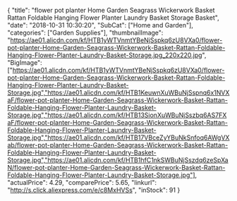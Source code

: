 {
	"title": "flower pot planter Home Garden Seagrass Wickerwork Basket Rattan Foldable Hanging Flower Planter  Laundry Basket Storage Basket",
	"date": "2018-10-31 10:30:20",
	"SubCat": ["Home and Garden"],
	"categories": ["Garden Supplies"],
	"thumbnailImage": "https://ae01.alicdn.com/kf/HTB1yWTVnmtYBeNjSspkq6zU8VXa0/flower-pot-planter-Home-Garden-Seagrass-Wickerwork-Basket-Rattan-Foldable-Hanging-Flower-Planter-Laundry-Basket-Storage.jpg_220x220.jpg",
	"BigImage": ["https://ae01.alicdn.com/kf/HTB1yWTVnmtYBeNjSspkq6zU8VXa0/flower-pot-planter-Home-Garden-Seagrass-Wickerwork-Basket-Rattan-Foldable-Hanging-Flower-Planter-Laundry-Basket-Storage.jpg","https://ae01.alicdn.com/kf/HTB1KeuwnXuWBuNjSspnq6x1NVXaF/flower-pot-planter-Home-Garden-Seagrass-Wickerwork-Basket-Rattan-Foldable-Hanging-Flower-Planter-Laundry-Basket-Storage.jpg","https://ae01.alicdn.com/kf/HTB13SionXuWBuNjSszbq6AS7FXaF/flower-pot-planter-Home-Garden-Seagrass-Wickerwork-Basket-Rattan-Foldable-Hanging-Flower-Planter-Laundry-Basket-Storage.jpg","https://ae01.alicdn.com/kf/HTB17VBceZyYBuNkSnfoq6AWgVXab/flower-pot-planter-Home-Garden-Seagrass-Wickerwork-Basket-Rattan-Foldable-Hanging-Flower-Planter-Laundry-Basket-Storage.jpg","https://ae01.alicdn.com/kf/HTB1hfC1nkSWBuNjSszdq6zeSpXaN/flower-pot-planter-Home-Garden-Seagrass-Wickerwork-Basket-Rattan-Foldable-Hanging-Flower-Planter-Laundry-Basket-Storage.jpg"],
	"actualPrice": 4.29,
	"comparePrice": 5.65,
	"linkurl": "http://s.click.aliexpress.com/e/c8MxHVSs",
	"inStock": 91
}
